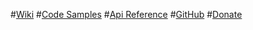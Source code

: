 #[Wiki](wiki/)
#[Code Samples](wiki/Code-Samples.md)
#[Api Reference](api/)
#[GitHub](https://github.com/dj-nitehawk/MongoDB.Entities)
#[Donate](https://www.paypal.com/cgi-bin/webscr?cmd=_s-xclick&hosted_button_id=9LM2APQXVA9VE)
